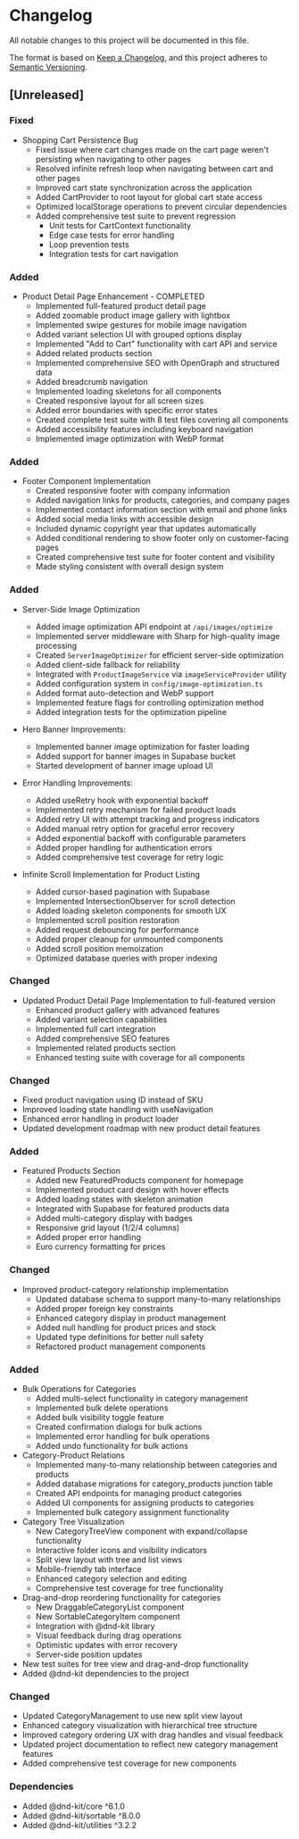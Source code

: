 # Changelog

All notable changes to this project will be documented in this file.

The format is based on [Keep a Changelog](https://keepachangelog.com/en/1.0.0/),
and this project adheres to [Semantic Versioning](https://semver.org/spec/v2.0.0.html).

## [Unreleased]

### Fixed
- Shopping Cart Persistence Bug
  - Fixed issue where cart changes made on the cart page weren't persisting when navigating to other pages
  - Resolved infinite refresh loop when navigating between cart and other pages
  - Improved cart state synchronization across the application
  - Added CartProvider to root layout for global cart state access
  - Optimized localStorage operations to prevent circular dependencies
  - Added comprehensive test suite to prevent regression
    - Unit tests for CartContext functionality
    - Edge case tests for error handling
    - Loop prevention tests
    - Integration tests for cart navigation

### Added
- Product Detail Page Enhancement - COMPLETED
  - Implemented full-featured product detail page
  - Added zoomable product image gallery with lightbox
  - Implemented swipe gestures for mobile image navigation
  - Added variant selection UI with grouped options display
  - Implemented "Add to Cart" functionality with cart API and service
  - Added related products section
  - Implemented comprehensive SEO with OpenGraph and structured data
  - Added breadcrumb navigation
  - Implemented loading skeletons for all components
  - Created responsive layout for all screen sizes
  - Added error boundaries with specific error states
  - Created complete test suite with 8 test files covering all components
  - Added accessibility features including keyboard navigation
  - Implemented image optimization with WebP format

### Added
- Footer Component Implementation
  - Created responsive footer with company information
  - Added navigation links for products, categories, and company pages
  - Implemented contact information section with email and phone links
  - Added social media links with accessible design
  - Included dynamic copyright year that updates automatically
  - Added conditional rendering to show footer only on customer-facing pages
  - Created comprehensive test suite for footer content and visibility
  - Made styling consistent with overall design system

### Added
- Server-Side Image Optimization
    - Added image optimization API endpoint at `/api/images/optimize`
    - Implemented server middleware with Sharp for high-quality image processing
    - Created `ServerImageOptimizer` for efficient server-side optimization
    - Added client-side fallback for reliability
    - Integrated with `ProductImageService` via `imageServiceProvider` utility
    - Added configuration system in `config/image-optimization.ts`
    - Added format auto-detection and WebP support
    - Implemented feature flags for controlling optimization method
    - Added integration tests for the optimization pipeline

- Hero Banner Improvements:
  - Implemented banner image optimization for faster loading
  - Added support for banner images in Supabase bucket
  - Started development of banner image upload UI

- Error Handling Improvements:
  - Added useRetry hook with exponential backoff
  - Implemented retry mechanism for failed product loads
  - Added retry UI with attempt tracking and progress indicators
  - Added manual retry option for graceful error recovery
  - Added exponential backoff with configurable parameters
  - Added proper handling for authentication errors
  - Added comprehensive test coverage for retry logic

- Infinite Scroll Implementation for Product Listing
  - Added cursor-based pagination with Supabase
  - Implemented IntersectionObserver for scroll detection
  - Added loading skeleton components for smooth UX
  - Implemented scroll position restoration
  - Added request debouncing for performance
  - Added proper cleanup for unmounted components
  - Added scroll position memoization
  - Optimized database queries with proper indexing


### Changed
- Updated Product Detail Page Implementation to full-featured version
  - Enhanced product gallery with advanced features
  - Added variant selection capabilities
  - Implemented full cart integration
  - Added comprehensive SEO features
  - Implemented related products section
  - Enhanced testing suite with coverage for all components

### Changed
- Fixed product navigation using ID instead of SKU
- Improved loading state handling with useNavigation
- Enhanced error handling in product loader
- Updated development roadmap with new product detail features

### Added
- Featured Products Section
  - Added new FeaturedProducts component for homepage
  - Implemented product card design with hover effects
  - Added loading states with skeleton animation
  - Integrated with Supabase for featured products data
  - Added multi-category display with badges
  - Responsive grid layout (1/2/4 columns)
  - Added proper error handling
  - Euro currency formatting for prices

### Changed
- Improved product-category relationship implementation
  - Updated database schema to support many-to-many relationships
  - Added proper foreign key constraints
  - Enhanced category display in product management
  - Added null handling for product prices and stock
  - Updated type definitions for better null safety
  - Refactored product management components

### Added
- Bulk Operations for Categories
  - Added multi-select functionality in category management
  - Implemented bulk delete operations
  - Added bulk visibility toggle feature
  - Created confirmation dialogs for bulk actions
  - Implemented error handling for bulk operations
  - Added undo functionality for bulk actions
- Category-Product Relations
  - Implemented many-to-many relationship between categories and products
  - Added database migrations for category_products junction table
  - Created API endpoints for managing product categories
  - Added UI components for assigning products to categories
  - Implemented bulk category assignment functionality
- Category Tree Visualization
  - New CategoryTreeView component with expand/collapse functionality
  - Interactive folder icons and visibility indicators
  - Split view layout with tree and list views
  - Mobile-friendly tab interface
  - Enhanced category selection and editing
  - Comprehensive test coverage for tree functionality
- Drag-and-drop reordering functionality for categories
  - New DraggableCategoryList component
  - New SortableCategoryItem component
  - Integration with @dnd-kit library
  - Visual feedback during drag operations
  - Optimistic updates with error recovery
  - Server-side position updates
- New test suites for tree view and drag-and-drop functionality
- Added @dnd-kit dependencies to the project

### Changed
- Updated CategoryManagement to use new split view layout
- Enhanced category visualization with hierarchical tree structure
- Improved category ordering UX with drag handles and visual feedback
- Updated project documentation to reflect new category management features
- Added comprehensive test coverage for new components

### Dependencies
- Added @dnd-kit/core ^6.1.0
- Added @dnd-kit/sortable ^8.0.0
- Added @dnd-kit/utilities ^3.2.2